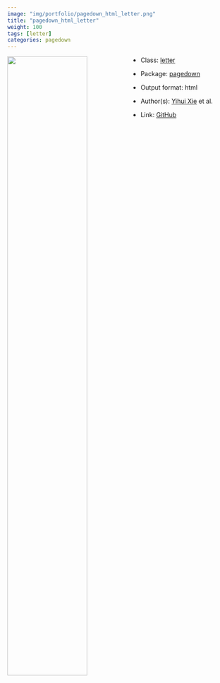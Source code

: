 ```yaml
---
image: "img/portfolio/pagedown_html_letter.png"
title: "pagedown_html_letter"
weight: 100
tags: [letter]
categories: pagedown
---
```




<!--more-->

<p><a href="../../img/portfolio/pagedown_html_letter.png"><img class = "jf-image-shadow" src="../../img/portfolio/pagedown_html_letter.png" style="display: block; margin: auto;" width="60%"  align="left"></a></p>

- Class: [letter](../../tags/letter)
- Package: [pagedown](pagedown)
- Output format: html

- Author(s): [Yihui Xie](https://yihui.org/) et al.
- Link: [GitHub](https://github.com/rstudio/pagedown)


